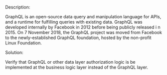 Description:

GraphQL is an open-source data query and manipulation language for APIs, 
and a runtime for fulfilling queries with existing data. GraphQL was 
developed internally by Facebook in 2012 before being publicly released i
n 2015. On 7 November 2018, the GraphQL project was moved from Facebook 
to the newly-established GraphQL foundation, hosted by the non-profit Linux Foundation.

Solution:

Verify that GraphQL or other data layer authorization logic is be 
implemented at the business logic layer instead of the GraphQL layer.
